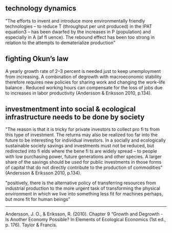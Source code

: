 
## technology dynamics
"The efforts to invent and introduce more environmentally friendly technologies – to reduce T (throughput per unit produced) in the IPAT equation3 – has been  dwarfed by the increases in P (population) and especially in A (af fl  uence). The  rebound effect  has been too strong in relation to the attempts to dematerialize  production"

## fighting Okun’s law 
A yearly growth rate of 2–3 percent is needed just to keep unemployment from  increasing. A combination of degrowth with macroeconomic stability therefore  requires new policies for  sharing work  and  changing the work–life balance .  Reduced working hours can compensate for the loss of jobs due to increases in  labor productivity (Andersson & Eriksson 2010, p.134).

## investmentment into social & ecological infrastructure needs to be done by society
"The reason is that it is tricky for private investors to collect pro fi  ts from  this type of investment. The returns may also be realized too far into the future to  be interesting for individual investors. In a socially and ecologically sustainable  society savings and investments must not be reduced, but redirected into  fi  elds  where the bene fi  ts are widely spread – to people with low purchasing power,  future generations and other species. A larger share of the savings should be used  for public investments in those forms of capital that do not directly contribute to  the production of commodities" (Andersson & Eriksson 2010, p.134).

"positively, there is the alternative policy of transferringresources from industrial production to the more urgent task oftransforming the physical environment in which we live into somethingless fit for machines perhaps, but more fit for human beings"


______
Andersson, J. O., & Eriksson, R. (2010). Chapter 9 “Growth and Degrowth - Is Another Economy Possible? In Elements of Ecological Economics (1st ed., p. 176). Taylor & Francis.